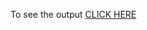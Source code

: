 To see the output [CLICK HERE](https://raw.githack.com/krish03aditya/coursera.github.io/main/module4_solutions/easier/index.html)


